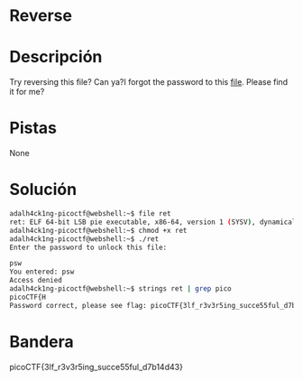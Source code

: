 # Reverse

# Descripción
Try reversing this file? Can ya?I forgot the password to this [file](https://artifacts.picoctf.net/c/273/ret). Please find it for me?
# Pistas
None
# Solución

```bash
adalh4ck1ng-picoctf@webshell:~$ file ret
ret: ELF 64-bit LSB pie executable, x86-64, version 1 (SYSV), dynamically linked, interpreter /lib64/ld-linux-x86-64.so.2, BuildID[sha1]=64856d07d138e412faf30b9722d92f507e3b5c9c, for GNU/Linux 3.2.0, not stripped
adalh4ck1ng-picoctf@webshell:~$ chmod +x ret
adalh4ck1ng-picoctf@webshell:~$ ./ret
Enter the password to unlock this file: 

psw
You entered: psw
Access denied
adalh4ck1ng-picoctf@webshell:~$ strings ret | grep pico
picoCTF{H
Password correct, please see flag: picoCTF{3lf_r3v3r5ing_succe55ful_d7b14d43}
```

# Bandera 

picoCTF{3lf_r3v3r5ing_succe55ful_d7b14d43}